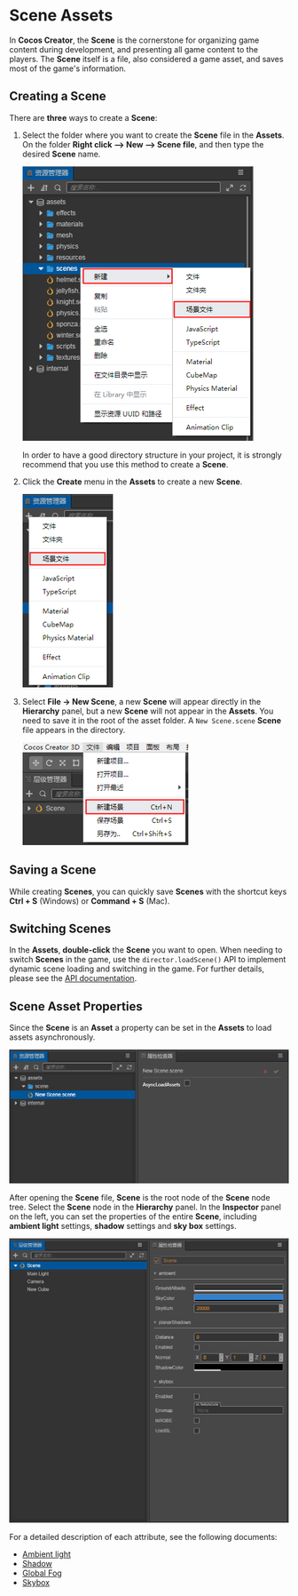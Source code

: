 # Scene Assets

In __Cocos Creator__, the __Scene__ is the cornerstone for organizing game content during development, and presenting all game content to the players. The __Scene__ itself is a file, also considered a game asset, and saves most of the game's information.

## Creating a Scene

There are __three__ ways to create a __Scene__:

1. Select the folder where you want to create the __Scene__ file in the __Assets__. On the folder __Right click --> New --> Scene file__, and then type the desired __Scene__ name.

    ![new_scene_1](scene/new_scene_1.png)

    In order to have a good directory structure in your project, it is strongly recommend that you use this method to create a __Scene__.

2. Click the __Create__ menu in the __Assets__ to create a new __Scene__.

    ![new_scene_2](scene/new_scene_2.png)

3. Select __File -> New Scene__, a new __Scene__ will appear directly in the __Hierarchy__ panel, but a new __Scene__ will not appear in the __Assets__. You need to save it in the root of the asset folder. A `New Scene.scene` __Scene__ file appears in the directory.

    ![new_scene_3](scene/new_scene_3.png)

## Saving a Scene

While creating __Scenes__, you can quickly save __Scenes__ with the shortcut keys __Ctrl + S__ (Windows) or __Command + S__ (Mac).

## Switching Scenes

In the __Assets__, __double-click__ the __Scene__ you want to open. When needing to switch __Scenes__ in the game, use the `director.loadScene()` API to implement dynamic scene loading and switching in the game. For further details, please see the [API documentation](../../../api/en/classes/core.director-2.html#loadscene).

## Scene Asset Properties

Since the __Scene__ is an __Asset__ a property can be set in the __Assets__ to load assets asynchronously.

![scene set](scene/scene_set.png)

After opening the __Scene__ file, **Scene** is the root node of the __Scene__ node tree. Select the __Scene__ node in the __Hierarchy__ panel. In the __Inspector__ panel on the left, you can set the properties of the entire __Scene__, including **ambient light** settings, **shadow** settings and **sky box** settings.

![scene_node_set](scene/scene_node_set.png)

For a detailed description of each attribute, see the following documents:
- [Ambient light](../concepts/scene/ambient.md)
- [Shadow](../concepts/scene/shadow.md)
- [Global Fog](../concepts/scene/fog.md)
- [Skybox](../concepts/scene/skybox.md)
